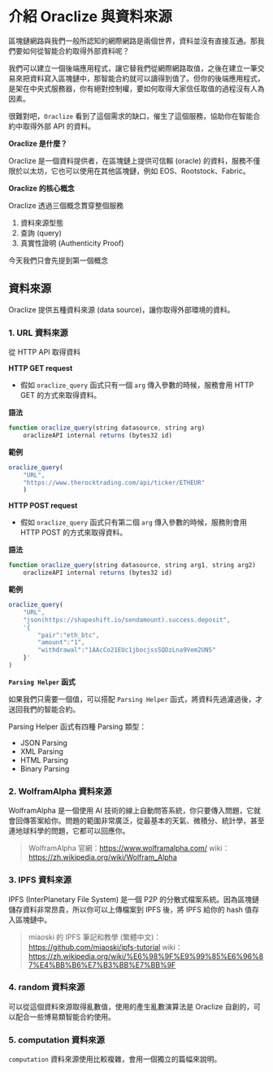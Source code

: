 # 介紹 Oraclize 與資料來源

區塊鏈網路與我們一般所認知的網際網路是兩個世界，資料並沒有直接互通。那我們要如何從智能合約取得外部資料呢？

我們可以建立一個後端應用程式，讓它替我們從網際網路取值，之後在建立一筆交易來把資料寫入區塊鏈中，那智能合約就可以讀得到值了。但你的後端應用程式，是架在中央式服務器，你有絕對控制權，要如何取得大家信任取值的過程沒有人為因素。

很難對吧，`Oraclize` 看到了這個需求的缺口，催生了這個服務，協助你在智能合約中取得外部 API 的資料。

**Oraclize 是什麼？**

Oraclize 是一個資料提供者，在區塊鏈上提供可信賴 (oracle) 的資料，服務不僅限於以太坊，它也可以使用在其他區塊鏈，例如 EOS、Rootstock、Fabric。

**Oraclize 的核心概念**

Oraclize 透過三個概念貫穿整個服務

1. 資料來源型態
2. 查詢 (query)
3. 真實性證明 (Authenticity Proof)

今天我們只會先提到第一個概念

## 資料來源

Oraclize 提供五種資料來源 (data source)，讓你取得外部環境的資料。

### 1. URL 資料來源

從 HTTP API 取得資料

**HTTP GET request**

* 假如 `oraclize_query` 函式只有一個 `arg` 傳入參數的時候，服務會用 HTTP GET 的方式來取得資料。

**語法**

```js
function oraclize_query(string datasource, string arg) 
    oraclizeAPI internal returns (bytes32 id)
```

**範例**

```js
oraclize_query(
    "URL",
    "https://www.therocktrading.com/api/ticker/ETHEUR"
    )
```

**HTTP POST request**

* 假如 `oraclize_query` 函式只有第二個 `arg` 傳入參數的時候，服務則會用 HTTP POST 的方式來取得資料。

**語法**

```js
function oraclize_query(string datasource, string arg1, string arg2) 
    oraclizeAPI internal returns (bytes32 id)
```

**範例**

```js
oraclize_query(
    "URL",
    "json(https://shapeshift.io/sendamount).success.deposit",
    '{
        "pair":"eth_btc",
        "amount":"1",
        "withdrawal":"1AAcCo21EUc1jbocjssSQDzLna9Vem2UN5"
    }'
)
```

**`Parsing Helper` 函式**

如果我們只需要一個值，可以搭配 `Parsing Helper` 函式，將資料先過濾過後，才送回我們的智能合約。

Parsing Helper 函式有四種 Parsing 類型：

* JSON Parsing
* XML Parsing
* HTML Parsing
* Binary Parsing

### 2. WolframAlpha 資料來源

WolframAlpha 是一個使用 AI 技術的線上自動問答系統，你只要傳入問題，它就會回傳答案給你。問題的範圍非常廣泛，從最基本的天氣、微積分、統計學，甚至連地球科學的問題，它都可以回應你。

> WolframAlpha 官網：<https://www.wolframalpha.com/>
> wiki：<https://zh.wikipedia.org/wiki/Wolfram_Alpha>

### 3. IPFS 資料來源

IPFS (InterPlanetary File System) 是一個 P2P 的分散式檔案系統。因為區塊鏈儲存資料非常昂貴，所以你可以上傳檔案到 IPFS 後，將 IPFS 給你的 hash 值存入區塊鏈中。

> miaoski 的 IPFS 筆記和教學 (繁體中文)：<https://github.com/miaoski/ipfs-tutorial>
> wiki：<https://zh.wikipedia.org/wiki/%E6%98%9F%E9%99%85%E6%96%87%E4%BB%B6%E7%B3%BB%E7%BB%9F>

### 4. random 資料來源

可以從這個資料來源取得亂數值，使用的產生亂數演算法是 Oraclize 自創的，可以配合一些博易類智能合約使用。

### 5. computation 資料來源

`computation` 資料來源使用比較複雜，會用一個獨立的篇幅來說明。

